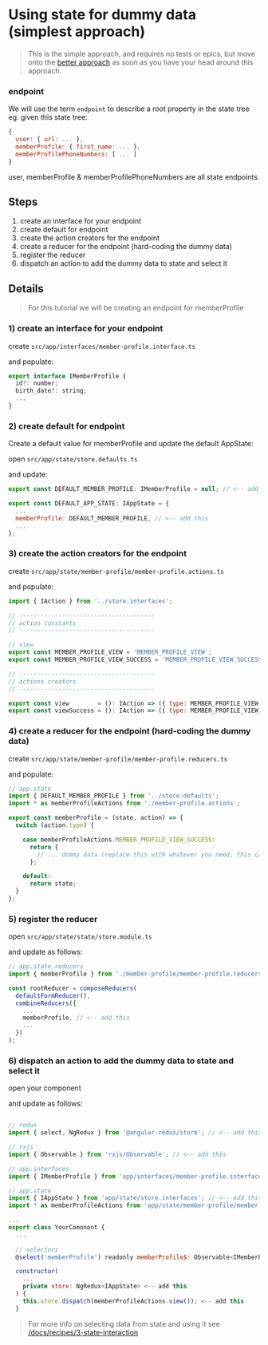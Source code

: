 Using state for dummy data (simplest approach)
===

> This is the simple approach, and requires no tests or epics, but move onto the [better approach](2-using-state-for-dummy-data-better-apporach.md) as soon as you have your head around this approach.

### endpoint 

We will use the term ``endpoint`` to describe a root property in the state tree
eg. given this state tree:

```javascript
{
  user: { url: ... },
  memberProfile: { first_name: ... },
  memberProfilePhoneNumbers: [ ... ]
}
```
user, memberProfile & memberProfilePhoneNumbers are all state endpoints. 

Steps
---

1) create an interface for your endpoint
2) create default for endpoint
3) create the action creators for the endpoint 
4) create a reducer for the endpoint (hard-coding the dummy data)
5) register the reducer
6) dispatch an action to add the dummy data to state and select it

Details
---

> For this tutorial we will be creating an endpoint for memberProfile

### 1) create an interface for your endpoint

create ``src/app/interfaces/member-profile.interface.ts``

and populate:

```javascript
export interface IMemberProfile {
  id?: number;
  birth_date?: string;
  ...
}
```

### 2) create default for endpoint

Create a default value for memberProfile and update the default AppState:

open ``src/app/state/store.defaults.ts``

and update:

```javascript
export const DEFAULT_MEMBER_PROFILE: IMemberProfile = null; // <-- add this

export const DEFAULT_APP_STATE: IAppState = {
  ...
  memberProfile: DEFAULT_MEMBER_PROFILE, // <-- add this
  ...
};
```

### 3) create the action creators for the endpoint

create ``src/app/state/member-profile/member-profile.actions.ts``

and populate:

```javascript
import { IAction } from '../store.interfaces';

// --------------------------------------
// action constants
// --------------------------------------

// view
export const MEMBER_PROFILE_VIEW = 'MEMBER_PROFILE_VIEW';
export const MEMBER_PROFILE_VIEW_SUCCESS = 'MEMBER_PROFILE_VIEW_SUCCESS';

// --------------------------------------
// actions creators
// --------------------------------------

export const view        = (): IAction => ({ type: MEMBER_PROFILE_VIEW });
export const viewSuccess = (): IAction => ({ type: MEMBER_PROFILE_VIEW_SUCCESS });
```

### 4) create a reducer for the endpoint (hard-coding the dummy data)

create ``src/app/state/member-profile/member-profile.reducers.ts``

and populate:

```javascript
// app.state
import { DEFAULT_MEMBER_PROFILE } from '../store.defaults';
import * as memberProfileActions from './member-profile.actions';

export const memberProfile = (state, action) => {
  switch (action.type) {

    case memberProfileActions.MEMBER_PROFILE_VIEW_SUCCESS:
      return {
        // ... dummy data (replace this with whatever you need, this can also be an array or integer or anything)
      };

    default:
      return state;
  }
};
```

### 5) register the reducer

open ``src/app/state/state/store.module.ts``

and update as follows:

```javascript
// app.state.reducers
import { memberProfile } from './member-profile/member-profile.reducers';  // <-- add this

const rootReducer = composeReducers(
  defaultFormReducer(),
  combineReducers({
    ...
    memberProfile, // <-- add this
    ...
  })
);
```

### 6) dispatch an action to add the dummy data to state and select it

open your component

and update as follows:

```javascript

// redux
import { select, NgRedux } from '@angular-redux/store'; // <-- add this

// rxjs
import { Observable } from 'rxjs/Observable'; // <-- add this

// app.interfaces
import { IMemberProfile } from 'app/interfaces/member-profile.interface'; // <-- add this

// app.state
import { IAppState } from 'app/state/store.interfaces'; // <-- add this
import * as memberProfileActions from 'app/state/member-profile/member-profile.actions'; // <-- add this

...
export class YourComonent {
  ...
  
  // selectors
  @select('memberProfile') readonly memberProfile$: Observable<IMemberProfile>; // <-- add this

  constructor(
    ...
    private store: NgRedux<IAppState> <-- add this
  ) {
    this.store.dispatch(memberProfileActions.view()); <-- add this
  }
```

> For more info on selecting data from state and using it see [/docs/recipes/3-state-interaction](/docs/recipes/3-state-interaction)
